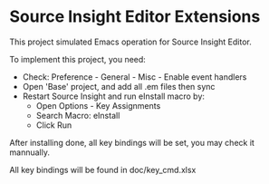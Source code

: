 # Source Insight Editor Extensions
This project simulated Emacs operation for Source Insight Editor.

To implement this project, you need:

- Check: Preference - General - Misc - Enable event handlers
- Open 'Base' project, and add all .em files then sync
- Restart Source Insight and run eInstall macro by:
    + Open Options - Key Assignments
    + Search Macro: eInstall
    + Click Run

After installing done, all key bindings will be set, you may check it mannually.

All key bindings will be found in doc/key_cmd.xlsx
